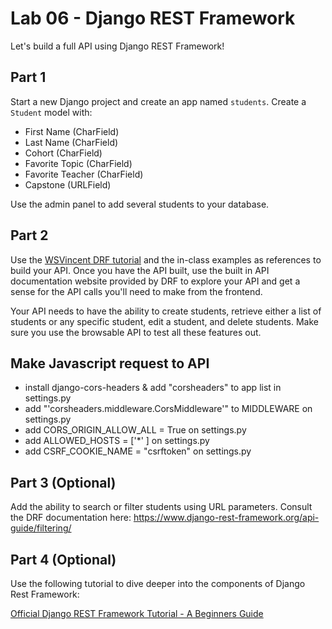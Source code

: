 # Lab 06 - Django REST Framework

Let's build a full API using Django REST Framework!

## Part 1

Start a new Django project and create an app named `students`. Create a `Student` model with:

- First Name (CharField)
- Last Name (CharField)
- Cohort (CharField)
- Favorite Topic (CharField)
- Favorite Teacher (CharField)
- Capstone (URLField)

Use the admin panel to add several students to your database.

## Part 2

Use the [WSVincent DRF tutorial](https://learndjango.com/tutorials/django-rest-framework-tutorial-todo-api) and the in-class examples as references to build your API. Once you have the API built, use the built in API documentation website provided by DRF to explore your API and get a sense for the API calls you'll need to make from the frontend.

Your API needs to have the ability to create students, retrieve either a list of students or any specific student, edit a student, and delete students. Make sure you use the browsable API to test all these features out.

## Make Javascript request to API
- install django-cors-headers & add "corsheaders" to app list in settings.py
- add "'corsheaders.middleware.CorsMiddleware'" to MIDDLEWARE on settings.py
- add CORS_ORIGIN_ALLOW_ALL = True on settings.py
- add ALLOWED_HOSTS = ['*' ] on settings.py
- add CSRF_COOKIE_NAME = "csrftoken" on settings.py





## Part 3 (Optional)

Add the ability to search or filter students using URL parameters. Consult the DRF documentation here: https://www.django-rest-framework.org/api-guide/filtering/

## Part 4 (Optional)

Use the following tutorial to dive deeper into the components of Django Rest Framework:

[Official Django REST Framework Tutorial - A Beginners Guide](https://learndjango.com/tutorials/official-django-rest-framework-tutorial-beginners)
